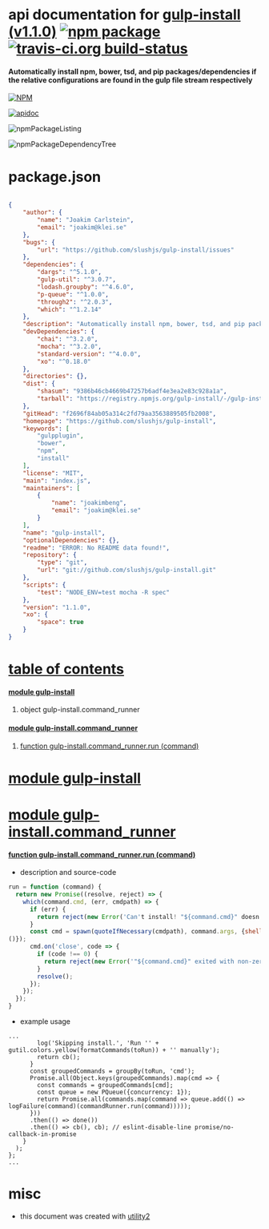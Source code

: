 # api documentation for  [gulp-install (v1.1.0)](https://github.com/slushjs/gulp-install)  [![npm package](https://img.shields.io/npm/v/npmdoc-gulp-install.svg?style=flat-square)](https://www.npmjs.org/package/npmdoc-gulp-install) [![travis-ci.org build-status](https://api.travis-ci.org/npmdoc/node-npmdoc-gulp-install.svg)](https://travis-ci.org/npmdoc/node-npmdoc-gulp-install)
#### Automatically install npm, bower, tsd, and pip packages/dependencies if the relative configurations are found in the gulp file stream respectively

[![NPM](https://nodei.co/npm/gulp-install.png?downloads=true)](https://www.npmjs.com/package/gulp-install)

[![apidoc](https://npmdoc.github.io/node-npmdoc-gulp-install/build/screenCapture.buildNpmdoc.browser._2Fhome_2Ftravis_2Fbuild_2Fnpmdoc_2Fnode-npmdoc-gulp-install_2Ftmp_2Fbuild_2Fapidoc.html.png)](https://npmdoc.github.io/node-npmdoc-gulp-install/build/apidoc.html)

![npmPackageListing](https://npmdoc.github.io/node-npmdoc-gulp-install/build/screenCapture.npmPackageListing.svg)

![npmPackageDependencyTree](https://npmdoc.github.io/node-npmdoc-gulp-install/build/screenCapture.npmPackageDependencyTree.svg)



# package.json

```json

{
    "author": {
        "name": "Joakim Carlstein",
        "email": "joakim@klei.se"
    },
    "bugs": {
        "url": "https://github.com/slushjs/gulp-install/issues"
    },
    "dependencies": {
        "dargs": "^5.1.0",
        "gulp-util": "^3.0.7",
        "lodash.groupby": "^4.6.0",
        "p-queue": "^1.0.0",
        "through2": "^2.0.3",
        "which": "^1.2.14"
    },
    "description": "Automatically install npm, bower, tsd, and pip packages/dependencies if the relative configurations are found in the gulp file stream respectively",
    "devDependencies": {
        "chai": "^3.2.0",
        "mocha": "^3.2.0",
        "standard-version": "^4.0.0",
        "xo": "^0.18.0"
    },
    "directories": {},
    "dist": {
        "shasum": "9386b46cb4669b47257b6adf4e3ea2e83c928a1a",
        "tarball": "https://registry.npmjs.org/gulp-install/-/gulp-install-1.1.0.tgz"
    },
    "gitHead": "f2696f84ab05a314c2fd79aa3563889505fb2008",
    "homepage": "https://github.com/slushjs/gulp-install",
    "keywords": [
        "gulpplugin",
        "bower",
        "npm",
        "install"
    ],
    "license": "MIT",
    "main": "index.js",
    "maintainers": [
        {
            "name": "joakimbeng",
            "email": "joakim@klei.se"
        }
    ],
    "name": "gulp-install",
    "optionalDependencies": {},
    "readme": "ERROR: No README data found!",
    "repository": {
        "type": "git",
        "url": "git://github.com/slushjs/gulp-install.git"
    },
    "scripts": {
        "test": "NODE_ENV=test mocha -R spec"
    },
    "version": "1.1.0",
    "xo": {
        "space": true
    }
}
```



# <a name="apidoc.tableOfContents"></a>[table of contents](#apidoc.tableOfContents)

#### [module gulp-install](#apidoc.module.gulp-install)
1.  object <span class="apidocSignatureSpan">gulp-install.</span>command_runner

#### [module gulp-install.command_runner](#apidoc.module.gulp-install.command_runner)
1.  [function <span class="apidocSignatureSpan">gulp-install.command_runner.</span>run (command)](#apidoc.element.gulp-install.command_runner.run)



# <a name="apidoc.module.gulp-install"></a>[module gulp-install](#apidoc.module.gulp-install)



# <a name="apidoc.module.gulp-install.command_runner"></a>[module gulp-install.command_runner](#apidoc.module.gulp-install.command_runner)

#### <a name="apidoc.element.gulp-install.command_runner.run"></a>[function <span class="apidocSignatureSpan">gulp-install.command_runner.</span>run (command)](#apidoc.element.gulp-install.command_runner.run)
- description and source-code
```javascript
run = function (command) {
  return new Promise((resolve, reject) => {
    which(command.cmd, (err, cmdpath) => {
      if (err) {
        return reject(new Error('Can't install! "${command.cmd}" doesn't seem to be installed.'));
      }
      const cmd = spawn(quoteIfNecessary(cmdpath), command.args, {shell: true, stdio: 'inherit', cwd: command.cwd || process.cwd
()});
      cmd.on('close', code => {
        if (code !== 0) {
          return reject(new Error('"${command.cmd}" exited with non-zero code ${code}'));
        }
        resolve();
      });
    });
  });
}
```
- example usage
```shell
...
        log('Skipping install.', 'Run '' + gutil.colors.yellow(formatCommands(toRun)) + '' manually');
        return cb();
      }
      const groupedCommands = groupBy(toRun, 'cmd');
      Promise.all(Object.keys(groupedCommands).map(cmd => {
        const commands = groupedCommands[cmd];
        const queue = new PQueue({concurrency: 1});
        return Promise.all(commands.map(command => queue.add(() => logFailure(command)(commandRunner.run(command)))));
      }))
      .then(() => done())
      .then(() => cb(), cb); // eslint-disable-line promise/no-callback-in-promise
    }
  );
};
...
```



# misc
- this document was created with [utility2](https://github.com/kaizhu256/node-utility2)
